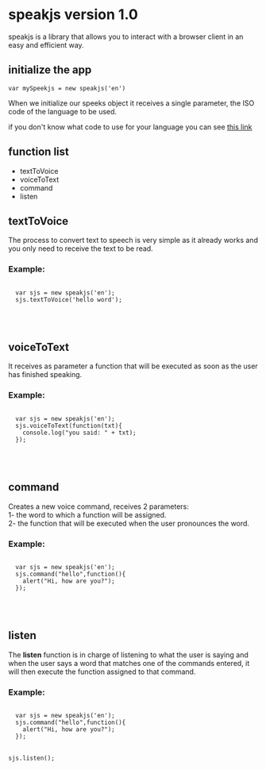 # speakjs version 1.0
speakjs is a library that allows you to interact with a browser client in an easy and efficient way.
<h2>initialize the app</h2>
<code>var mySpeekjs = new speakjs('en')</code><br>
<p>When we initialize our speeks object it receives a single parameter, the ISO code of the language to be used.</p>
<p>if you don't know what code to use for your language you can see <a href="https://www.w3schools.com/tags/ref_language_codes.asp">this link</a></p>
<h2>function list</h2>
<ul>
  <li>textToVoice</li>
  <li>voiceToText</li>
  <li>command</li>
  <li>listen</li>
</ul>
<h2>textToVoice</h2>
<p>The process to convert text to speech is very simple as it already works and you only need to receive the text to be read.</p>
<h3>Example:</h3>
<pre>
<code>
  var sjs = new speakjs('en');
  sjs.textToVoice('hello word');
</code>
</pre>
<br>
<h2>voiceToText</h2>
<p>It receives as parameter a function that will be executed as soon as the user has finished speaking.</p>
<h3>Example:</h3>
<pre>
<code>
  var sjs = new speakjs('en');
  sjs.voiceToText(function(txt){
    console.log("you said: " + txt);
  });
</code>
</pre>
<br>
<h2>command</h2>
<p>Creates a new voice command, receives 2 parameters:<br>
1- the word to which a function will be assigned.<br>
2- the function that will be executed when the user pronounces the word.</p>
<h3>Example:</h3>
<pre>
<code>
  var sjs = new speakjs('en');
  sjs.command("hello",function(){
    alert("Hi, how are you?");
  });
</code>
</pre>
<br>
<h2>listen</h2>
<p>The <b>listen</b> function is in charge of listening to what the user is saying and when the user says a word that matches one of the commands entered, it will then execute the function assigned to that command.</p>
<h3>Example:</h3>
<pre>
<code>
  var sjs = new speakjs('en');
  sjs.command("hello",function(){
    alert("Hi, how are you?");
  });
  
  sjs.listen();
</code>
</pre>
<br>
